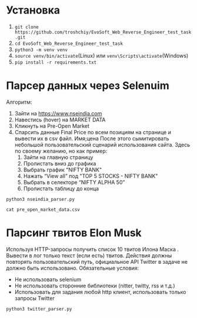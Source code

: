 # Установка
1. `git clone https://github.com/troshchiy/EvoSoft_Web_Reverse_Engineer_test_task.git`
2. `cd EvoSoft_Web_Reverse_Engineer_test_task`
3. `python3 -m venv venv`
4. `source venv/bin/activate`(Linux) или `venv\Scripts\activate`(Windows)
5. `pip install -r requirements.txt`

# Парсер данных через Selenuim

Алгоритм:
1. Зайти на https://www.nseindia.com
2. Навестись (hover) на MARKET DATA
3. Кликнуть на Pre-Open Market
4. Спарсить данные Final Price по всем позициям на странице и вывести их в csv файл.
Имя;цена После этого сымитировать небольшой пользовательский сценарий
использования сайта. Здесь по своему желанию, но как пример:
   1. Зайти на главную страницу
   2. Пролистать вниз до графика
   3. Выбрать график "NIFTY BANK"
   4. Нажать “View all” под "TOP 5 STOCKS - NIFTY BANK"
   5. Выбрать в селекторе “NIFTY ALPHA 50”
   6. Пролистать таблицу до конца

```commandline
python3 nseindia_parser.py
```
```commandline
cat pre_open_market_data.csv
```

# Парсинг твитов Elon Musk

Используя HTTP-запросы получить список 10 твитов Илона Маска .
Вывести в лог только текст (если есть) твитов. Действия должны повторять
пользовательский путь, официальное API Twitter в задаче не должно быть использовано.
Обязательные условия:
- Не использовать selenium
- Не использовать сторонние библиотеки (nitter, twitty, rss и т.д.)
- Использовать для задания любой http клиент, использовать только запросы Twitter

```commandline
python3 twitter_parser.py
```
